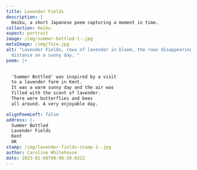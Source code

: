 ```yaml
---
title: Lavender Fields
description: |
  Haiku, a short Japanese poem capturing a moment in time.
collection: Haiku
aspect: portrait
image: /img/summer-bottled-1-.jpg
metaImage: /img/face.jpg
alt: "Lavender Fields, rows of lavender in bloom, the rows disappearing into the
  distance on a sunny day. "
poem: |+
  

  'Summer Bottled' was inspired by a visit 
  to a lavender farm in Kent. 
  It was a warm sunny day and the air was
  filled with the scent of lavender.
  There were butterflies and bees 
  all around. A very enjoyable day.

alignPoemLeft: false
address: |-
  Summer Bottled
  Lavender Fields
  Kent 
  UK
stamp: /img/lavender-fields-stamp-1-.jpg
author: Caroline Whitehouse
date: 2023-02-08T08:00:50.031Z
---
```

